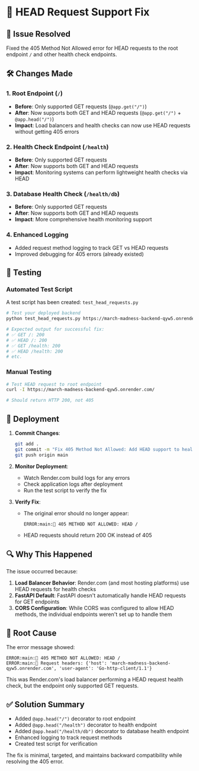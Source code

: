 # 🔧 HEAD Request Support Fix

## 🚨 Issue Resolved
Fixed the 405 Method Not Allowed error for HEAD requests to the root endpoint `/` and other health check endpoints.

## 🛠️ Changes Made

### 1. Root Endpoint (`/`)
- **Before**: Only supported GET requests (`@app.get("/")`)
- **After**: Now supports both GET and HEAD requests (`@app.get("/")` + `@app.head("/")`)
- **Impact**: Load balancers and health checks can now use HEAD requests without getting 405 errors

### 2. Health Check Endpoint (`/health`)
- **Before**: Only supported GET requests
- **After**: Now supports both GET and HEAD requests
- **Impact**: Monitoring systems can perform lightweight health checks via HEAD

### 3. Database Health Check (`/health/db`)
- **Before**: Only supported GET requests
- **After**: Now supports both GET and HEAD requests
- **Impact**: More comprehensive health monitoring support

### 4. Enhanced Logging
- Added request method logging to track GET vs HEAD requests
- Improved debugging for 405 errors (already existed)

## 🧪 Testing

### Automated Test Script
A test script has been created: `test_head_requests.py`

```bash
# Test your deployed backend
python test_head_requests.py https://march-madness-backend-qyw5.onrender.com

# Expected output for successful fix:
# ✅ GET /: 200
# ✅ HEAD /: 200
# ✅ GET /health: 200
# ✅ HEAD /health: 200
# etc.
```

### Manual Testing
```bash
# Test HEAD request to root endpoint
curl -I https://march-madness-backend-qyw5.onrender.com/

# Should return HTTP 200, not 405
```

## 🚀 Deployment

1. **Commit Changes**:
   ```bash
   git add .
   git commit -m "Fix 405 Method Not Allowed: Add HEAD support to health endpoints"
   git push origin main
   ```

2. **Monitor Deployment**:
   - Watch Render.com build logs for any errors
   - Check application logs after deployment
   - Run the test script to verify the fix

3. **Verify Fix**:
   - The original error should no longer appear:
     ```
     ERROR:main:🚨 405 METHOD NOT ALLOWED: HEAD /
     ```
   - HEAD requests should return 200 OK instead of 405

## 🔍 Why This Happened

The issue occurred because:
1. **Load Balancer Behavior**: Render.com (and most hosting platforms) use HEAD requests for health checks
2. **FastAPI Default**: FastAPI doesn't automatically handle HEAD requests for GET endpoints
3. **CORS Configuration**: While CORS was configured to allow HEAD methods, the individual endpoints weren't set up to handle them

## 🎯 Root Cause
The error message showed:
```
ERROR:main:🚨 405 METHOD NOT ALLOWED: HEAD /
ERROR:main:🚨 Request headers: {'host': 'march-madness-backend-qyw5.onrender.com', 'user-agent': 'Go-http-client/1.1'}
```

This was Render.com's load balancer performing a HEAD request health check, but the endpoint only supported GET requests.

## ✅ Solution Summary
- Added `@app.head("/")` decorator to root endpoint
- Added `@app.head("/health")` decorator to health endpoint  
- Added `@app.head("/health/db")` decorator to database health endpoint
- Enhanced logging to track request methods
- Created test script for verification

The fix is minimal, targeted, and maintains backward compatibility while resolving the 405 error.
